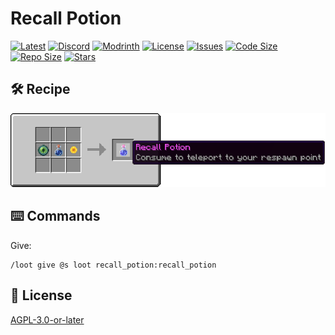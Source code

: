 # Recall Potion

[![Latest](https://img.shields.io/github/v/release/lullaby6/recall-potion-data-pack?color=blueviolet&logo=github)](https://github.com/lullaby6/recall-potion-data-pack/releases)
[![Discord](https://img.shields.io/discord/1327308441324097681?label=discord&color=blue&logo=discord)](https://discord.gg/5UdcDa5xNC)
[![Modrinth](https://img.shields.io/modrinth/dt/ly-recall-potion?label=modrinth&logo=modrinth)](https://modrinth.com/datapack/ly-recall-potion)
[![License](https://img.shields.io/github/license/lullaby6/recall-potion-data-pack)](https://github.com/lullaby6/recall-potion-data-pack/blob/main/LICENSE)
[![Issues](https://img.shields.io/github/issues/lullaby6/recall-potion-data-pack?color=orange&logo=github)](https://github.com/lullaby6/recall-potion-data-pack/issues)
[![Code Size](https://img.shields.io/github/languages/code-size/lullaby6/recall-potion-data-pack?color=purple&logoColor=white)](https://github.com/lullaby6/recall-potion-data-pack)
[![Repo Size](https://img.shields.io/github/repo-size/lullaby6/recall-potion-data-pack?logo=dropbox&color=red)](https://github.com/lullaby6/recall-potion-data-pack)
[![Stars](https://img.shields.io/github/stars/lullaby6/recall-potion-data-pack?logo=github&color=yellow)](https://github.com/lullaby6/recall-potion-data-pack/stargazers)

## 🛠️ Recipe

![recipe](https://raw.githubusercontent.com/lullaby6/recall-potion-data-pack/refs/heads/main/images/recipe.png)

## ⌨️ Commands

Give:

```mcfunction
/loot give @s loot recall_potion:recall_potion
```

## 🪪 License

[AGPL-3.0-or-later](https://github.com/lullaby6/recall-potion-data-pack/blob/main/LICENSE)